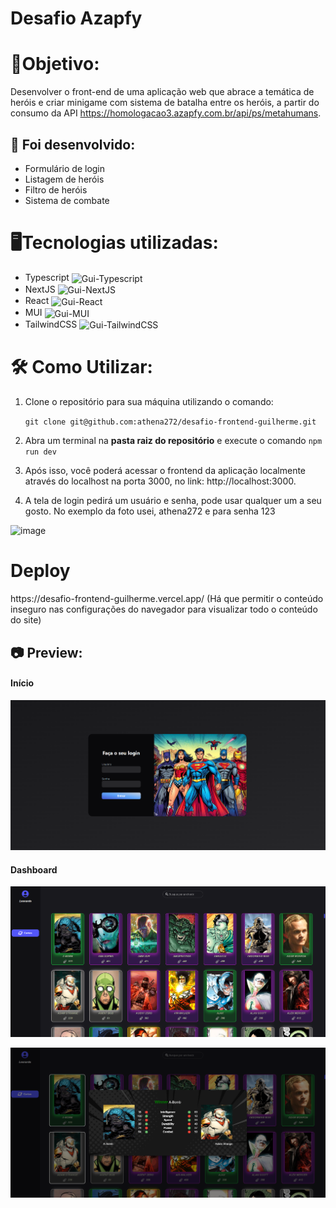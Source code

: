 # Desafio Azapfy


# 🎯Objetivo:

Desenvolver o front-end de uma aplicação web que abrace a temática de heróis e criar minigame com sistema de batalha entre os heróis, a partir do consumo da API <link>https://homologacao3.azapfy.com.br/api/ps/metahumans</link>.

## 🔧 Foi desenvolvido:

- Formulário de login
- Listagem de heróis
- Filtro de heróis
- Sistema de combate
  
# 🖥️Tecnologias utilizadas:

- Typescript <img align="center" alt="Gui-Typescript" height="30" width="30" src="https://cdn.jsdelivr.net/gh/devicons/devicon/icons/typescript/typescript-original.svg">
- NextJS <img align="center" alt="Gui-NextJS" height="30" width="30" src="https://cdn.jsdelivr.net/gh/devicons/devicon/icons/nextjs/nextjs-original.svg">
- React <img align="center" alt="Gui-React" height="30" width="30" src="https://cdn.jsdelivr.net/gh/devicons/devicon@latest/icons/react/react-original.svg">
- MUI <img align="center" alt="Gui-MUI" height="30" width="30" src="https://cdn.jsdelivr.net/gh/devicons/devicon@latest/icons/materialui/materialui-original.svg">
- TailwindCSS <img align="center" alt="Gui-TailwindCSS" height="120" width="120" src="https://cdn.jsdelivr.net/gh/devicons/devicon@latest/icons/tailwindcss/tailwindcss-original-wordmark.svg">

# 🛠️ Como Utilizar:

1. Clone o repositório para sua máquina utilizando o comando:
  
	`git clone git@github.com:athena272/desafio-frontend-guilherme.git`

2. Abra um terminal na **pasta raiz do repositório** e execute o comando <code>npm run dev</code>

3. Após isso, você poderá acessar o frontend da aplicação localmente através do localhost na porta 3000, no link: <link>http://localhost:3000</link>.

4. A tela de login pedirá um usuário e senha, pode usar qualquer um a seu gosto. No exemplo da foto usei, athena272 e para senha 123

![image](https://github.com/user-attachments/assets/f79981b4-fb84-4132-bb04-bf1cdca15762)

# Deploy

<link>https://desafio-frontend-guilherme.vercel.app/</link> (Há que permitir o conteúdo inseguro nas configurações do navegador para visualizar todo o conteúdo do site)

## 📷 Preview:

#### Início
![alt text](./public/previewImgs/tela1.png)

#### Dashboard
![alt text](./public/previewImgs/tela2.png)

![alt text](./public/previewImgs/tela3.png)


